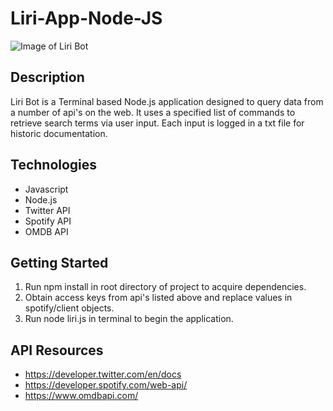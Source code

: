# Liri-App-Node-JS

![Image of Liri Bot](http://www.pvhc.net/img27/awbgpcfkuwxixldjoown.png)

## Description

Liri Bot is a Terminal based Node.js application designed to query data from a number of api's on the web. It uses a specified list of commands to retrieve search terms via user input. Each input is logged in a txt file for historic documentation.

## Technologies
- Javascript
- Node.js
- Twitter API
- Spotify API
- OMDB API

## Getting Started

1. Run npm install in root directory of project to acquire dependencies.
2. Obtain access keys from api's listed above and replace values in spotify/client objects. 
3. Run node liri.js in terminal to begin the application.

## API Resources 

* https://developer.twitter.com/en/docs
* https://developer.spotify.com/web-api/
* https://www.omdbapi.com/


